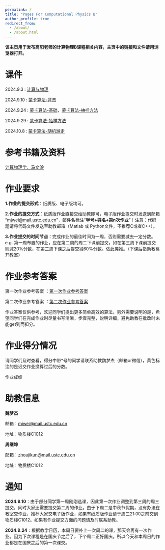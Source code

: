 ```yaml
---
permalink: /
title: "Pages For Computational Physics B"
author_profile: true
redirect_from: 
  - /about/
  - /about.html
---
```

**该主页用于发布高阳老师的计算物理B课程相关内容，主页中的链接和文件请用浏览器打开。**
  
课件
======
2024.9.3 : [计算与物理](http://zhoujikunn.github.io/files/计算与物理.pdf)

2024.9.10 : [蒙卡算法-背景](http://zhoujikunn.github.io/files/蒙卡算法-背景.pdf)

2024.9.24 : [蒙卡算法-基础](http://zhoujikunn.github.io/files/蒙卡算法：基础.pdf)，[蒙卡算法-抽样方法](http://zhoujikunn.github.io/files/蒙卡算法：抽样方法.pdf)

2024.9.29 : [蒙卡算法-抽样方法](http://zhoujikunn.github.io/files/蒙卡算法：抽样方法2.pdf)

2024.10.8 : [蒙卡算法-随机游走](http://zhoujikunn.github.io/files/蒙卡算法：随机游走.pdf)

参考书籍及资料
======
[计算物理学，马文淦](http://zhoujikunn.github.io/files/计算物理学.pdf)
  
作业要求
=======
**1.作业的提交形式**：纸质版、电子版均可。

**2.作业的提交方式**：纸质版作业直接交给助教即可，电子版作业提交时发送到邮箱 “mjwei@mail.ustc.edu.cn”，邮件名标注“**学号+姓名+第n次作业**”！注意：代码题请将代码文件发送至助教邮箱（Matlab 或 Python文件，不推荐C或者C++）。

**3.作业提交的时间节点**：完成作业的最佳时间为一周，否则需要减去一定分数。e.g. 第一周布置的作业，应在第二周的周二下课前提交，如在第三周下课前提交则减20%分数，在第三周下课之后提交减60%分数。依此类推。（下课后指助教离开教室）
  
作业参考答案
======
第一次作业参考答案 ：[第一次作业参考答案](http://zhoujikunn.github.io/files/第一次作业参考答案.pdf)

第二次作业参考答案 ：[第二次作业参考答案](http://zhoujikunn.github.io/files/第二次作业参考答案.pdf)

作业答案仅供参考，欢迎同学们提出更多简单高效的算法。另外需要说明的是，希望同学们在完成作业时尽量书写清晰，步骤完整，说明详细，避免助教在批改时未能get到而扣分。

作业得分情况
======
请同学们及时查看，得分中带*号的同学请联系助教魏梦杰（邮箱or微信），黄色标注的是迟交作业换算过后的分数。

[作业成绩](http://zhoujikunn.github.io/files/作业成绩.pdf)

助教信息
======
**魏梦杰**

邮箱：mjwei@mail.ustc.edu.cn

地址：物质楼C1012
  
**周继坤**

邮箱：zhoujikun@mail.ustc.edu.cn

地址：物质楼C1012

通知
======
**2024.9.10**：由于部分同学第一周刚刚选课，因此第一次作业调整到第三周的周三提交，同时大家还需要提交第二周的作业。由于下周二是中秋节假期，没有办法在教室交作业，推荐大家交电子版作业，如果有纸质版作业请于周三21:00之前交到物质楼C1012。如果有作业提交方面的问题请及时联系助教。

**2024.9.24**：根据教学日历，本周日要补上一次周二的课，那天会再有一次作业。因为下次课程是在国庆节之后了，下个周二正好国庆。所以今天和本周日的作业都是在国庆之后的第一次课交。
